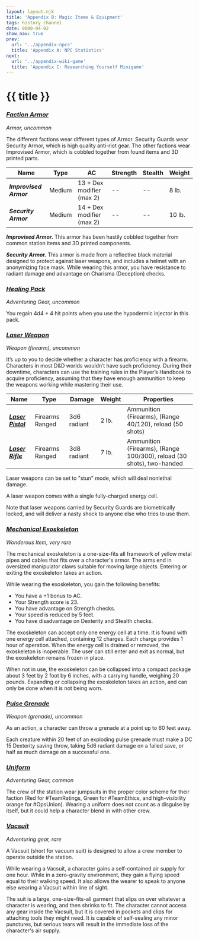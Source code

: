 ```yaml
---
layout: layout.njk
title: 'Appendix B: Magic Items & Equipment'
tags: history_channel
date: 0000-04-02
show_nav: true
prev:
  url: '../appendix-npcs'
  title: 'Appendix A: NPC Statistics'
next:
  url: '../appendix-wiki-game'
  title: 'Appendix C: Researching Yourself Minigame'
---
```


# {{ title }}

### [**_Faction Armor_**](#faction-armor)

_Armor, uncommon_

The different factions wear different types of Armor. Security Guards wear Security Armor, which is high quality anti-riot gear. The other factions wear Improvised Armor, which is cobbled together from found items and 3D printed parts.

| Name                   | Type   | AC                        | Strength | Stealth | Weight |
| ---------------------- | ------ | ------------------------- | -------- | ------- | ------ |
| **_Improvised Armor_** | Medium | 13 + Dex modifier (max 2) | --       | --      | 8 lb.  |
| **_Security Armor_**   | Medium | 14 + Dex modifier (max 2) | --       | --      | 10 lb. |

**_Improvised Armor._** This armor has been hastily cobbled together from common station items and 3D printed components.

**_Security Armor._** This armor is made from a reflective black material designed to protect against laser weapons, and includes a helmet with an anonymizing face mask. While wearing this armor, you have resistance to radiant damage and advantage on Charisma (Deception) checks.

### [**_Healing Pack_**](#healing-pack)

_Adventuring Gear, uncommon_

You regain 4d4 + 4 hit points when you use the hypodermic injector in this pack.

### [**_Laser Weapon_**](#laser-weapon)

_Weapon (firearm), uncommon_

It’s up to you to decide whether a character has proficiency with a firearm. Characters in most D&D worlds wouldn’t have such proficiency. During their downtime, characters can use the training rules in the Player’s Handbook to acquire proficiency, assuming that they have enough ammunition to keep the weapons working while mastering their use.

| Name                                                                   | Type            | Damage      | Weight | Properties                                                            |
| ---------------------------------------------------------------------- | --------------- | ----------- | ------ | --------------------------------------------------------------------- |
| [**_Laser Pistol_**](https://www.dndbeyond.com/equipment/laser-pistol) | Firearms Ranged | 3d6 radiant | 2 lb.  | Ammunition (Firearms), (Range 40/120), reload (50 shots)              |
| [**_Laser Rifle_**](https://www.dndbeyond.com/equipment/laser-rifle)   | Firearms Ranged | 3d8 radiant | 7 lb.  | Ammunition (Firearms), (Range 100/300), reload (30 shots), two-handed |

Laser weapons can be set to "stun" mode, which will deal nonlethal damage.

A laser weapon comes with a single fully-charged energy cell.

Note that laser weapons carried by Security Guards are biometrically locked, and will deliver a nasty shock to anyone else who tries to use them.

### [**_Mechanical Exoskeleton_**](#mechanical-exoskeleton)

_Wonderous Item, very rare_

The mechanical exoskeleton is a one-size-fits all framework of yellow metal pipes and cables that fits over a character's armor. The arms end in oversized manipulator claws suitable for moving large objects. Entering or exiting the exoskeleton takes an action.

While wearing the exoskeleton, you gain the following benefits:

- You have a +1 bonus to AC.
- Your Strength score is 23.
- You have advantage on Strength checks.
- Your speed is reduced by 5 feet.
- You have disadvantage on Dexterity and Stealth checks.

The exoskeleton can accept only one energy cell at a time. It is found with one energy cell attached, containing 12 charges. Each charge provides 1 hour of operation. When the energy cell is drained or removed, the exoskeleton is inoperable. The user can still enter and exit as normal, but the exoskeleton remains frozen in place.

When not in use, the exoskeleton can be collapsed into a compact package about 3 feet by 2 foot by 6 inches, with a carrying handle, weighing 20 pounds. Expanding or collapsing the exoskeleton takes an action, and can only be done when it is not being worn.

### [**_Pulse Grenade_**](#pulse-grenade)

_Weapon (grenade), uncommon_

As an action, a character can throw a grenade at a point up to 60 feet away.

Each creature within 20 feet of an exploding pulse grenade must make a DC 15 Dexterity saving throw, taking 5d6 radiant damage on a failed save, or half as much damage on a successful one.

### [**_Uniform_**](#uniform)

_Adventuring Gear, common_

The crew of the station wear jumpsuits in the proper color scheme for their faction (Red for #TeamRatings, Green for #TeamEthics, and high-visibility orange for #OpsUnion). Wearing a uniform does not count as a disguise by itself, but it could help a character blend in with other crew.

### [**_Vacsuit_**](#vacsuit)

_Adventuring gear, rare_

A Vacsuit (short for vacuum suit) is designed to allow a crew member to operate outside the station.

While wearing a Vacsuit, a character gains a self-contained air supply for one hour. While in a zero-gravity environment, they gain a flying speed equal to their walking speed. It also allows the wearer to speak to anyone else wearing a Vacsuit within line of sight.

The suit is a large, one-size-fits-all garment that slips on over whatever a character is wearing, and then shrinks to fit. The character cannot access any gear inside the Vacsuit, but it is covered in pockets and clips for attaching tools they might need. It is capable of self-sealing any minor punctures, but serious tears will result in the immediate loss of the character's air supply.
